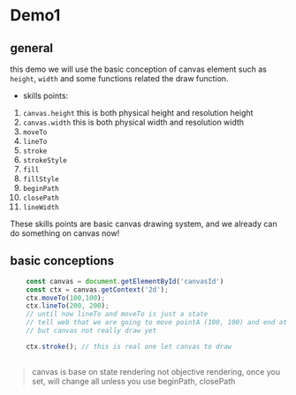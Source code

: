 # Demo1

## general

this demo we will use the basic conception of canvas element such as
`height`, `width` and some functions related the draw function.

* skills points:

1. `canvas.height` this is both physical height and resolution height
2. `canvas.width` this is both physical width and resolution width
3. `moveTo`
4. `lineTo`
5. `stroke`
6. `strokeStyle`
7. `fill`
8. `fillStyle`
9. `beginPath`
10. `closePath`
11. `lineWidth`

These skills points are basic canvas drawing system, and we already can do something on canvas now!

## basic conceptions

```js
    const canvas = document.getElementById('canvasId')
    const ctx = canvas.getContext('2d');
    ctx.moveTo(100,100);
    ctx.lineTo(200, 200);
    // until now lineTo and moveTo is just a state 
    // tell web that we are going to move pointA (100, 100) and end at pointB(200,200)
    // but canvas not really draw yet

    ctx.stroke(); // this is real one let canvas to draw 
    
```

> canvas is base on state rendering not objective rendering, once you set, will change all
> unless you use beginPath, closePath
